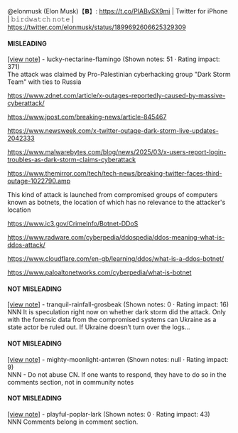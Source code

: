 @elonmusk (Elon Musk)【𝗕】: https://t.co/PIABvSX9mi | Twitter for iPhone | 𝚋𝚒𝚛𝚍𝚠𝚊𝚝𝚌𝚑 𝚗𝚘𝚝𝚎 | https://twitter.com/elonmusk/status/1899692606625329309

#### MISLEADING

[[view note]](https://x.com/i/birdwatch/n/1899710690870399271) - lucky-nectarine-flamingo (Shown notes: 51 · Rating impact: 371)\
The attack was claimed by Pro-Palestinian cyberhacking group "Dark Storm Team" with ties to Russia

https://www.zdnet.com/article/x-outages-reportedly-caused-by-massive-cyberattack/

https://www.jpost.com/breaking-news/article-845467

https://www.newsweek.com/x-twitter-outage-dark-storm-live-updates-2042333

https://www.malwarebytes.com/blog/news/2025/03/x-users-report-login-troubles-as-dark-storm-claims-cyberattack 

https://www.themirror.com/tech/tech-news/breaking-twitter-faces-third-outage-1022790.amp

This kind of attack is launched from compromised groups of computers known as botnets, the location of which has no relevance to the attacker's location

https://www.ic3.gov/CrimeInfo/Botnet-DDoS

https://www.radware.com/cyberpedia/ddospedia/ddos-meaning-what-is-ddos-attack/

https://www.cloudflare.com/en-gb/learning/ddos/what-is-a-ddos-botnet/

https://www.paloaltonetworks.com/cyberpedia/what-is-botnet

#### NOT MISLEADING

[[view note]](https://x.com/i/birdwatch/n/1899807396001694124) - tranquil-rainfall-grosbeak (Shown notes: 0 · Rating impact: 16)\
NNN It is speculation right now on whether dark storm did the attack. Only with the forensic data from the compromised systems can Ukraine as a state actor be ruled out. If Ukraine doesn’t turn over the logs…

#### NOT MISLEADING

[[view note]](https://x.com/i/birdwatch/n/1899772843803775458) - mighty-moonlight-antwren (Shown notes: null · Rating impact: 9)\
NNN - Do not abuse CN.  If one wants to respond, they have to do so in the comments section, not in community notes

#### NOT MISLEADING

[[view note]](https://x.com/i/birdwatch/n/1899771690407677986) - playful-poplar-lark (Shown notes: 0 · Rating impact: 43)\
NNN
Comments belong in comment section. 
